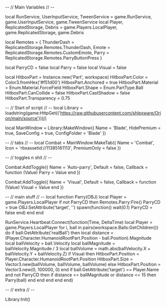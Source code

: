-- // Main Variables // --

local RunService, UserInputService, TweenService = game.RunService, game.UserInputService, game.TweenService
local Player, ReplicatedStorage, Debris = game.Players.LocalPlayer, game.ReplicatedStorage, game.Debris

local Remotes = {
    ThunderDash = ReplicatedStorage.Remotes.ThunderDash,
    Emote = ReplicatedStorage.Remotes.CustomEmote,
    Parry = ReplicatedStorage.Remotes.ParryButtonPress
}

local ParryCD = false
local Parry = false
local Visual = false

local HitboxPart = Instance.new('Part', workspace)
HitboxPart.Color = Color3.fromHex('#f51d00')
HitboxPart.Anchored = true
HitboxPart.Material = Enum.Material.ForceField 
HitboxPart.Shape = Enum.PartType.Ball
HitboxPart.CanCollide = false
HitboxPart.CastShadow = false
HitboxPart.Transparency = 0.75

-- // Start of script // --
local Library = loadstring(game:HttpGet(('https://raw.githubusercontent.com/shlexware/Orion/main/source')))()

local MainWindow = Library:MakeWindow({
    Name = 'Blade',
    HidePremium = true,
    SaveConfig = true,
    ConfigFolder = 'Blade'
})

-- // tabs // --
local Combat = MainWindow:MakeTab({
    Name = 'Combat',
    Icon = 'rbxassetid://11385161113',
    PremiumOnly = false
})

-- // toggles n shit // --

Combat:AddToggle({
    Name = 'Auto-parry',
    Default = false,
    Callback = function (Value)
        Parry = Value
    end
})

Combat:AddToggle({
    Name = 'Visual',
    Default = false,
    Callback = function (Value)
        Visual = Value
    end
})


-- // main stuff // --
local function Parry(OBJ)
    local Player = game.Players.LocalPlayer
    if not ParryCD then
        Remotes.Parry:Fire()
        ParryCD = true
        OBJ:SetAttribute('target', '')
        spawn(function() 
            wait(0.1)
            ParryCD = false
        end)
    end
end

RunService.Heartbeat:Connect(function(Time, DeltaTime)
    local Player = game.Players.LocalPlayer
    for i, ball in pairs(workspace.Balls:GetChildren()) do
        if ball:GetAttribute('realBall') then
            local distance = (Player.Character.HumanoidRootPart.Position - ball.Position).Magnitude
            local ballVelocity = ball.Velocity
            local ballMagnitude = ballVelocity.Magnitude / 3
            local ballVolume = math.abs(ballVelocity.X + ballVelocity.Y + ballVelocity.Z)
            if Visual then
                HitboxPart.Position = Player.Character.HumanoidRootPart.Position
                HitboxPart.Size = Vector3.new(ballVolume, ballVolume, ballVolume)
            else
                HitboxPart.Position = Vector3.new(0, 100000, 0)
            end
            if ball:GetAttribute('target') == Player.Name and not ParryCD then
                if distance <= ballMagnitude or distance <= 15 then
                    Parry(ball)
                end
            end
        end
    end
end)

-- // extra // --

Library:Init()
